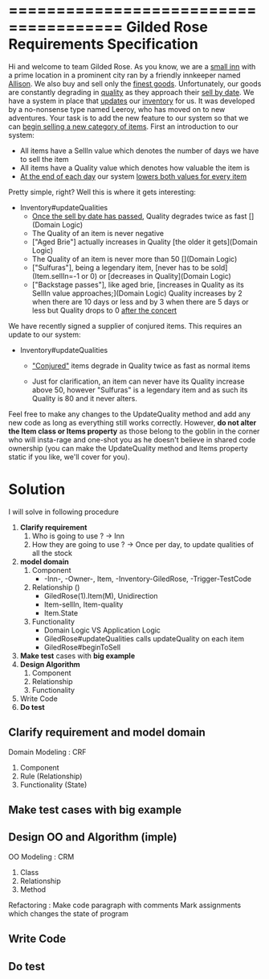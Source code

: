 ======================================
Gilded Rose Requirements Specification
======================================

Hi and welcome to team Gilded Rose. As you know, we are a [small inn](Inn) with a prime location in a
prominent city ran by a friendly innkeeper named [Allison](Owner). We also buy and sell only the [finest goods](Item).
Unfortunately, our goods are constantly degrading in [quality](Item.quality) as they approach their [sell by date](Item.sellIn). We
have a system in place that [updates](Inventory#updateQualities) our [inventory](Inventory.items) for us. It was developed by a no-nonsense type named
Leeroy, who has moved on to new adventures. Your task is to add the new feature to our system so that
we can [begin selling a new category of items](Inn#beginToSell). First an introduction to our system:

- All items have a SellIn value which denotes the number of days we have to sell the item
- All items have a Quality value which denotes how valuable the item is
- [At the end of each day](Trigger) our system [lowers both values for every item](Trigger#callUpdateQualities)

Pretty simple, right? Well this is where it gets interesting:

- Inventory#updateQualities
    - [Once the sell by date has passed](Item.expirationState), Quality degrades twice as fast [](Domain Logic)
    - The Quality of an item is never negative [](validation)
    - ["Aged Brie"] actually increases in Quality [the older it gets](Domain Logic)
    - The Quality of an item is never more than 50 [](Domain Logic)
    - ["Sulfuras"], being a legendary item, [never has to be sold](Item.sellIn=-1 or 0) or [decreases in Quality](Domain Logic)
    - ["Backstage passes"], like aged brie, [increases in Quality as its SellIn value approaches;](Domain Logic)
    Quality increases by 2 when there are 10 days or less and by 3 when there are 5 days or less but
    Quality drops to 0 [after the concert](Item.expirationState)

We have recently signed a supplier of conjured items. This requires an update to our system:

- Inventory#updateQualities
    - ["Conjured"](Item.isConjured) items degrade in Quality twice as fast as normal items

    - Just for clarification, an item can never have its Quality increase above 50, however "Sulfuras" is a
     legendary item and as such its Quality is 80 and it never alters.
     
Feel free to make any changes to the UpdateQuality method and add any new code as long as everything
still works correctly. However, __do not alter the Item class or Items property__ as those belong to the
goblin in the corner who will insta-rage and one-shot you as he doesn't believe in shared code
ownership (you can make the UpdateQuality method and Items property static if you like, we'll cover
for you).

# Solution
I will solve in following procedure
1. **Clarify requirement**
    1. Who is going to use ? -> Inn
    1. How they are going to use ? -> Once per day, to update qualities of all the stock
1. **model domain**
    1. Component
        - -Inn-, -Owner-, Item, -Inventory-GiledRose, -Trigger-TestCode
    1. Relationship ()
        - GiledRose(1).Item(M), Unidirection
        - Item-sellIn, Item-quality
        - Item.State
    1. Functionality
        - Domain Logic VS Application Logic
        - GiledRose#updateQualities calls updateQuality on each item
        - GiledRose#beginToSell
1. **Make test** cases with **big example**
1. **Design Algorithm**
    1. Component
    1. Relationship
    1. Functionality
1. Write Code
1. **Do test**

##  Clarify requirement and model domain
Domain Modeling : CRF
1. Component
2. Rule (Relationship)
3. Functionality (State)
## Make test cases with big example
## Design OO and Algorithm (imple)
OO Modeling : CRM
1. Class
2. Relationship
3. Method

Refactoring :
Make code paragraph with comments
Mark assignments which changes the state of program

## Write Code
## Do test
